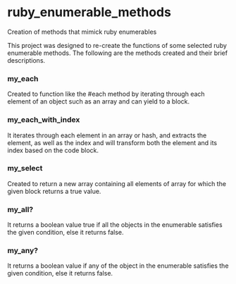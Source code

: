 # ruby_enumerable_methods
Creation of methods that mimick ruby enumerables

This project was designed to re-create the functions of some selected ruby enumerable methods.
The following are the methods created and their brief descriptions.

### my_each 
Created to function like the #each method by iterating through each element of an object such as an array and can yield to a block.

### my_each_with_index
It iterates through each element in an array or hash, and extracts the element, as well as the index and will transform both the element and its index based on the code block.

### my_select
Created to return a new array containing all elements of array for which the given block returns a true value.

### my_all?
It returns a boolean value true if all the objects in the enumerable satisfies the given condition, else it returns false.

### my_any?
It returns a boolean value if any of the object in the enumerable satisfies the given condition, else it returns false.